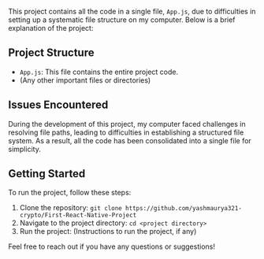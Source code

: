 This project contains all the code in a single file, `App.js`, due to difficulties in setting up a systematic file structure on my computer. Below is a brief explanation of the project:

## Project Structure

- `App.js`: This file contains the entire project code.
- (Any other important files or directories)

## Issues Encountered

During the development of this project, my computer faced challenges in resolving file paths, leading to difficulties in establishing a structured file system. As a result, all the code has been consolidated into a single file for simplicity.

## Getting Started

To run the project, follow these steps:

1. Clone the repository: `git clone https://github.com/yashmaurya321-crypto/First-React-Native-Project`
2. Navigate to the project directory: `cd <project directory>`
3. Run the project: (Instructions to run the project, if any)

Feel free to reach out if you have any questions or suggestions!
